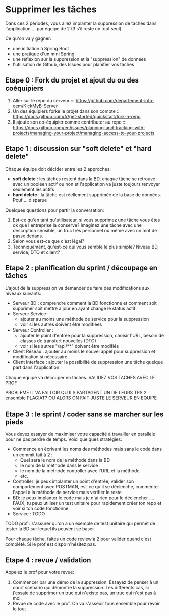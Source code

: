 # Supprimer les tâches

Dans ces 2 périodes, vous allez implanter la suppression de tâches dans l'application ... par équipe de 2 (3 s'il reste un tout seul). 

Ce qu'on va y gagner:
- une initiation à Spring Boot
- une pratique d'un mini Spring
- une réflexion sur la suppression et la "suppression" de données
- l'utilisation de Github, des Issues pour planifier vos tâches

## Etape 0 : Fork du projet et ajout du ou des coéquipiers

1. Aller sur le repo du serveur ::: https://github.com/departement-info-cem/KickMyB-Server
2. Un des équipiers forke le projet dans son compte  ::: https://docs.github.com/fr/get-started/quickstart/fork-a-repo
3. Il ajoute son co-équipier comme contributor au repo ::: https://docs.github.com/en/issues/planning-and-tracking-with-projects/managing-your-project/managing-access-to-your-projects

## Etape 1 : discussion sur "soft delete" et "hard delete"

Chaque équipe doit décider entre les 2 approches:
- **soft delete** : les tâches restent dans la BD, chaque tâche se retrouve avec un booléen actif ou non et l'application va juste toujours renvoyer seulement les actifs
- **hard delete** : la tâche est réellement supprimée de la base de données. Pouf ... disparue

Quelques questions pour partir la conversation:
1. Est-ce qu'en tant qu'utilisateur, si vous supprimez une tâche vous êtes ok que l'entreprise la conserve? Imaginez une tâche avec une description sensible, un truc très personnel ou même avec un mot de passe dedans.
2. Selon vous est-ce que c'est légal?
3. Techniquement, qu'est-ce qui vous semble le plus simple? Niveau BD, service, DTO et client?

## Etape 2 : planification du sprint / découpage en tâches

L'ajout de la suppression va demander de faire des modifications aux niveaux suivants:
- Serveur BD : comprendre comment la BD fonctionne et comment soit supprimer soit mettre à jour en ayant changé le status actif
- Serveur Service :
  - ajouter au moins une méthode de service pour la suppression
  - voir si les autres doivent être modifiées
- Serveur Controller :
  - ajouter le point d'entrée pour la suppression, choisir l'URL, besoin de classes de transfert nouvelles (DTO)
  - voir si les autres "/api/**" doivent être modifiés
- Client Réseau : ajouter au moins le nouvel appel pour suppression et modification si nécessaire
- Client Interface : ajouter la possibilité de suppression une tâche quelque part dans l'application

Chaque équipe va découper en tâches. VALIDEZ VOS TACHES AVEC LE PROF

PROBLEME IL VA FALLOIR QU ILS PARTAGENT UN DE LEURS TPS 2 ensemble PLAGIAT? OU ALORS ON FAIT JUSTE LE SERVEUR EN EQUIPE

## Etape 3 : le sprint / coder sans se marcher sur les pieds

Vous devez essayer de maximiser votre capacité à travailler en parallèle pour ne pas perdre de temps. Voici quelques stratégies:
- Commence en écrivant les noms des méthodes mais sans le code dans un commit fait à 2 :
  - Quel sera le nom de la méthode dans la BD
  - le nom de la méthode dans le service
  - le nom de la méthode controller avec l'URL et la méthode
  - etc.
- Controller: je peux implanter un point d'entrée, valider son comportement avec POSTMAN, est-ce qu'il se déclenche, commenter l'appel à la méthode de service mais vérifier le reste
- BD: je peux implanter le code mais je n'ai rien pour le déclencher .... FAUX, tu peux utiliser un test unitaire pour rapidement créer ton repo et voir si ton code fonctionne.
- Service : TODO

TODO prof : s'assurer qu'on a un exemple de test unitaire qui permet de tester la BD sur lequel ils peuvent se baser.

Pour chaque tâche, faites un code review à 2 pour valider quand c'est complété. Si le prof est dispo n'hésitez pas.

## Etape 4 : revue / validation

Appelez le prof pour votre revue:
1. Commencer par une démo de la suppression. Essayez de penser à un court scenario qui démontre la suppression. Les différents cas, si j'essaie de supprimer un truc qui n'existe pas, un truc qui n'est pas à moi.
2. Revue de code avec le prof. On va s'asseoir tous ensemble pour revoir le tout

